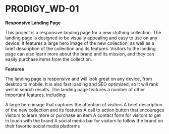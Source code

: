 # PRODIGY_WD-01
**Responsive Landing Page**

This project is a responsive landing page for a new clothing collection. The landing page is designed to be visually appealing and easy to use on any device. It features a large hero image of the new collection, as well as a brief description of the collection and its features. Visitors to the landing page can also learn more about the brand and its mission, and they can easily purchase items from the collection.

**Features**

The landing page is responsive and will look great on any device, from desktop to mobile. It is also fast loading and SEO optimized, so it will rank well in search results. The landing page features a number of other important features, including:

A large hero image that captures the attention of visitors
A brief description of the new collection and its features
A call to action button that encourages visitors to learn more or purchase an item
A contact form for visitors to get in touch with the brand
A social media bar for visitors to follow the brand on their favorite social media platforms
